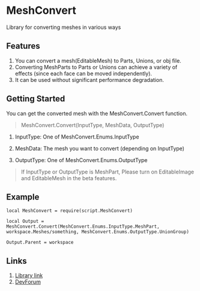 # **MeshConvert**

Library for converting meshes in various ways

## **Features**

1. You can convert a mesh(EditableMesh) to Parts, Unions, or obj file.
2. Converting MeshParts to Parts or Unions can achieve a variety of effects (since each face can be moved independently).
3. It can be used without significant performance degradation.

## **Getting Started**

You can get the converted mesh with the MeshConvert.Convert function.

> MeshConvert.Convert(InputType, MeshData, OutputType)

1. InputType: One of MeshConvert.Enums.InputType

2. MeshData: The mesh you want to convert (depending on InputType)

3. OutputType: One of MeshConvert.Enums.OutputType

> If InputType or OutputType is MeshPart, Please turn on EditableImage and EditableMesh in the beta features.

## **Example**

```luau
local MeshConvert = require(script.MeshConvert)

local Output = MeshConvert.Convert(MeshConvert.Enums.InputType.MeshPart, workspace.Meshes/something, MeshConvert.Enums.OutputType.UnionGroup)

Output.Parent = workspace
```

## **Links**

1. [Library link](https://create.roblox.com/store/asset/132609822030597/MeshConvert)
2. [DevForum](https://devforum.roblox.com/t/meshconvert-library-for-converting-meshes-in-various-ways/3230079)